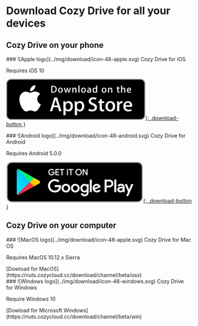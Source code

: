 # Download Cozy Drive for all your devices

## Cozy Drive on your phone

<div class="download-block" markdown="1">
### ![Apple logo](../img/download/icon-48-apple.svg) Cozy Drive for iOS

Requires iOS 10

[![Dowload on the Apple store](../img/download/download-button_apple.svg){: .download-button }](https://itunes.apple.com/fr/app/cozy-drive/id1224102389?mt=8)
</div>

<div class="download-block" markdown="1">
### ![Android logo](../img/download/icon-48-android.svg) Cozy Drive for Android

Requires Android 5.0.0

[![Get it on Google Play](../img/download/download-button_android.png){: .download-button }](https://play.google.com/store/apps/details?id=io.cozy.drive.mobile)
</div>


## Cozy Drive on your computer

<div class="download-block" markdown="1">
### ![MacOS logo](../img/download/icon-48-apple.svg) Cozy Drive for Mac OS


Requires MacOS 10.12.x Sierra

<div class="download-link" markdown="1">
[Dowload for MacOS](https://nuts.cozycloud.cc/download/channel/beta/osx)
</div>

</div>


<div class="download-block" markdown="1">
### ![Windows logo](../img/download/icon-48-windows.svg) Cozy Drive for Windows

Require Windows 10

<div class="download-link" markdown="1">
[Dowload for Microsoft Windows](https://nuts.cozycloud.cc/download/channel/beta/win)
</div>

</div>


